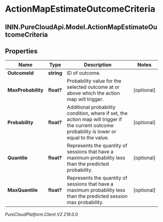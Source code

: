 # ActionMapEstimateOutcomeCriteria

## ININ.PureCloudApi.Model.ActionMapEstimateOutcomeCriteria

## Properties

|Name | Type | Description | Notes|
|------------ | ------------- | ------------- | -------------|
| **OutcomeId** | **string** | ID of outcome. | |
| **MaxProbability** | **float?** | Probability value for the selected outcome at or above which the action map will trigger. | [optional] |
| **Probability** | **float?** | Additional probability condition, where if set, the action map will trigger if the current outcome probability is lower or equal to the value. | [optional] |
| **Quantile** | **float?** | Represents the quantity of sessions that have a maximum probability less than the predicted probability. | [optional] |
| **MaxQuantile** | **float?** | Represents the quantity of sessions that have a maximum probability less than the predicted session max probability. | [optional] |



_PureCloudPlatform.Client.V2 219.0.0_
